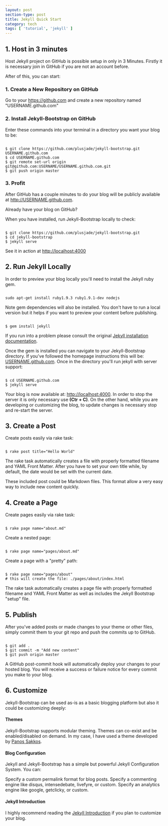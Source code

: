 ```yaml
---
layout: post
section-type: post
title: Jekyll Quick Start
category: tech
tags: [ 'tutorial', 'jekyll' ]
---
```



## 1. Host in 3 minutes

Host Jekyll project on GitHub is possible setup in only in 3 Minutes. Firstly it is necessary join in GitHub if you are not an account before.

After of this, you can start:

### 1. Create a New Repository on GitHub

Go to your <a href="https://github.com" target="\_blank">https://github.com</a>
 and create a new repository named "USERNAME.github.com"

### 2. Install Jekyll-Bootstrap on GitHub

Enter these commands into your terminal in a directory you want your blog to be:

<pre><code data-trim class="bash">
$ git clone https://github.com/plusjade/jekyll-bootstrap.git USERNAME.github.com
$ cd USERNAME.github.com
$ git remote set-url origin git@github.com:USERNAME/USERNAME.github.com.git
$ git push origin master
</code></pre>

### 3. Profit

After GitHub has a couple minutes to do your blog will be publicly available at
<a href="" target="\_blank">http://USERNAME.github.com</a>.

Already have your blog on GitHub?

When you have installed, run Jekyll-Bootstrap locally to check:

<pre><code data-trim class="bash">
$ git clone https://github.com/plusjade/jekyll-bootstrap.git
$ cd jekyll-bootstrap
$ jekyll serve
</code></pre>

See it in action at <a href="" target="\_blank">http://localhost:4000</a>


## 2. Run Jekyll Locally
In order to preview your blog locally you'll need to install the Jekyll ruby gem.

<pre><code data-trim class="bash">
sudo apt-get install ruby1.9.3 ruby1.9.1-dev nodejs
</code></pre>

Note gem dependencies will also be installed. You don't have to run a local version but it helps if you want to preview your content before publishing.

<pre><code data-trim class="bash">
$ gem install jekyll
</code></pre>

If you run into a problem please consult the original <a href="http://jekyllrb.com/docs/installation/" target="\_blank">Jekyll installation documentation</a>.

Once the gem is installed you can navigate to your Jekyll-Bootstrap directory. If you've followed the homepage instructions this will be: <a href="" target="\_blank">USERNAME.github.com</a>. Once in the directory you'll run jekyll with server support:

<pre><code data-trim class="bash">
$ cd USERNAME.github.com
$ jekyll serve
</code></pre>

Your blog is now available at: <a href="" target="\_blank">http://localhost:4000</a>. In order to stop the server it is only necessary use **(Ctr + C)**. On the other hand, while you are developing or customizing the blog, to update changes is necessary stop and re-start the server.

## 3. Create a Post
Create posts easily via rake task:

<pre><code data-trim class="bash">
$ rake post title="Hello World"
</code></pre>

The rake task automatically creates a file with properly formatted filename and YAML Front Matter. After you have to set your own title while, by default, the date would be set with the current date.

These included post could be Markdown files. This format allow a very easy way to include new content quickly.

## 4. Create a Page
Create pages easily via rake task:

<pre><code data-trim class="bash">
$ rake page name="about.md"
</code></pre>

Create a nested page:

<pre><code data-trim class="bash">
$ rake page name="pages/about.md"
</code></pre>

Create a page with a "pretty" path:

<pre><code data-trim class="bash">
$ rake page name="pages/about"
# this will create the file: ./pages/about/index.html
</code></pre>

The rake task automatically creates a page file with properly formatted filename and YAML Front Matter as well as includes the Jekyll Bootstrap "setup" file.

## 5. Publish
After you've added posts or made changes to your theme or other files, simply commit them to your git repo and push the commits up to GitHub.

<pre><code data-trim class="bash">
$ git add .
$ git commit -m "Add new content"
$ git push origin master
</code></pre>

A GitHub post-commit hook will automatically deploy your changes to your hosted blog. You will receive a success or failure notice for every commit you make to your blog.

## 6. Customize
Jekyll-Bootstrap can be used as-is as a basic blogging platform but also it could be customizing deeply:

#### Themes

Jekyll-Bootstrap supports modular theming. Themes can co-exist and be enabled/disabled on demand. In my case, I have used a theme developed by  <a href="https://panossakkos.github.io/" target="\_blank">Panos Sakkos</a>.

#### Blog Configuration

Jekyll and Jekyll-Bootstrap has a simple but powerful Jekyll Configuration System. You can:

Specify a custom permalink format for blog posts.
Specify a commenting engine like disqus, intensedebate, livefyre, or custom.
Specify an analytics engine like google, getclicky, or custom.

#### Jekyll Introduction

I highly recommend reading the <a href="http://jekyllbootstrap.com/lessons/jekyll-introduction.html" target="\_blank">Jekyll Introduction</a> if you plan to customize your blog.
